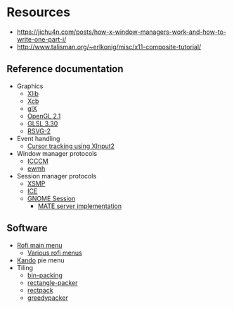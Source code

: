 # Resources

* https://jichu4n.com/posts/how-x-window-managers-work-and-how-to-write-one-part-i/
* http://www.talisman.org/~erlkonig/misc/x11-composite-tutorial/

## Reference documentation
* Graphics
  * [Xlib](https://www.x.org/releases/X11R7.7/doc/libX11/libX11/libX11.html)
  * [Xcb](https://xcb.freedesktop.org/manual/group__XCB____API.html)
  * [glX](https://www.khronos.org/registry/OpenGL-Refpages/gl2.1/xhtml/#glX)
  * [OpenGL 2.1](https://www.khronos.org/registry/OpenGL-Refpages/gl2.1/)
  * [GLSL 3.30](https://www.khronos.org/registry/OpenGL/specs/gl/GLSLangSpec.3.30.pdf)
  * [RSVG-2](https://gnome.pages.gitlab.gnome.org/librsvg/Rsvg-2.0/index.html)
* Event handling
  * [Cursor tracking using XInput2](https://keithp.com/blogs/Cursor_tracking/)
* Window manager protocols
  * [ICCCM](https://www.x.org/releases/X11R7.6/doc/xorg-docs/specs/ICCCM/icccm.html)
  * [ewmh](https://specifications.freedesktop.org/wm-spec/wm-spec-1.5.html)
* Session manager protocols
  * [XSMP](https://www.x.org/releases/X11R7.6/doc/libSM/SMlib.html)
  * [ICE](https://www.x.org/releases/X11R7.6/doc/libICE/ICElib.html)
  * [GNOME Session](https://people.gnome.org/~mccann/gnome-session/docs/gnome-session.html)
    * [MATE server implementation](https://github.com/mate-desktop/mate-session-manager/tree/master/mate-session)
  
  
## Software

* [Rofi main menu](https://github.com/davatorium/rofi)
  * [Various rofi menus](https://gitlab.com/vahnrr/rofi-menus)
* [Kando](https://github.com/kando-menu/kando) pie menu
* Tiling
  * [bin-packing](https://codeincomplete.com/posts/bin-packing/)
  * [rectangle-packer](https://github.com/Penlect/rectangle-packer)
  * [rectpack](https://github.com/secnot/rectpack/tree/master/rectpack)
  * [greedypacker](https://github.com/ssbothwell/greedypacker)
